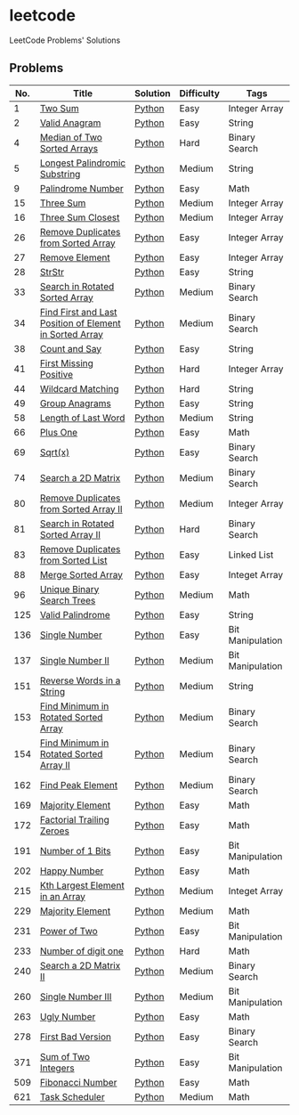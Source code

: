 # leetcode
LeetCode Problems' Solutions

## Problems

| No.  | Title                                                        | Solution                                                | Difficulty | Tags           |
| ---- | ------------------------------------------------------------ | ------------------------------------------------------- | ---------- | -------------- |
| 1 | [Two Sum](https://leetcode.com/problems/two-sum/) | [Python](algorithms/1_two_sum.py) | Easy | Integer Array |
| 2    | [Valid Anagram](https://leetcode.com/problems/valid-anagram/) | [Python](algorithms/2_valid_anagram.py)                 | Easy       | String         |
| 4 | [Median of Two Sorted Arrays](https://leetcode.com/problems/median-of-two-sorted-arrays/) | [Python](algorithms/4_median_of_two_sorted_arrays.py) | Hard | Binary Search |
| 5    | [Longest Palindromic Substring](https://leetcode.com/problems/longest-palindromic-substring/) | [Python](algorithms/5_longest_palindromic_substring.py) | Medium     | String         |
| 9 | [Palindrome Number](https://leetcode.com/problems/palindrome-number/) | [Python](algorithms/9_palindrome_number.py) | Easy | Math |
| 15 | [Three Sum](https://leetcode.com/problems/3sum/) | [Python](algorithms/15_three_sum.py) | Medium | Integer Array |
| 16 | [Three Sum Closest](https://leetcode.com/problems/3sum-closest/) | [Python](algorithms/16_three_sum_closest.py) | Medium | Integer Array |
| 26 | [Remove Duplicates from Sorted Array](https://leetcode.com/problems/remove-duplicates-from-sorted-array/) | [Python](algorithms/26_remove_duplicates_from_sorted_array.py) | Easy | Integer Array |
| 27   | [Remove Element](https://leetcode.com/problems/remove-element/) | [Python](algorithms/27_remove_element.py)               | Easy       | Integer Array |
| 28   | [StrStr](https://leetcode.com/problems/implement-strstr/)    | [Python](algorithms/28_str_str.py)                      | Easy       | String         |
| 33 | [Search in Rotated Sorted Array](https://leetcode.com/problems/search-in-rotated-sorted-array/) | [Python](algorithms/33_search_in_rotated_sorted_array.py) | Medium | Binary Search |
| 34 | [Find First and Last Position of Element in Sorted Array](https://leetcode.com/problems/find-first-and-last-position-of-element-in-sorted-array/) | [Python](algorithms/34_find_first_and_last_position_of_element_in_sorted_array.py) | Medium | Binary Search |
| 38   | [Count and Say](https://leetcode.com/problems/count-and-say/) | [Python](algorithms/38_count_and_say.py)                | Easy       | String         |
| 41 | [First Missing Positive](https://leetcode.com/problems/first-missing-positive/) | [Python](algorithms/41_first_missing_positive.py) | Hard | Integer Array |
| 44   | [Wildcard Matching](https://leetcode.com/problems/wildcard-matching/) | [Python](algorithms/44_wildcard_matching.py)            | Hard       | String         |
| 49   | [Group Anagrams](https://leetcode.com/problems/group-anagrams/) | [Python](algorithms/49_group_anagrams.py)               | Easy       | String         |
| 58   | [Length of Last Word](https://leetcode.com/problems/length-of-last-word/) | [Python](algorithms/58_length_of_last_word.py)          | Medium     | String         |
| 66 | [Plus One](https://leetcode.com/problems/plus-one/) | [Python](algorithms/66_plus_one.py) | Easy | Math |
| 69 | [Sqrt(x)](https://leetcode.com/problems/sqrtx/) | [Python](algorithms/69_sqrt_x.py) | Easy | Binary Search |
| 74 | [Search a 2D Matrix](https://leetcode.com/problems/search-a-2d-matrix/) | [Python](algorithms/74_search_a_2d_matrix.py) | Medium | Binary Search |
| 80 | [Remove Duplicates from Sorted Array II](https://leetcode.com/problems/remove-duplicates-from-sorted-array-ii/) | [Python](algorithms/80_remove_duplicates_from_sorted_array_ii.py) | Medium | Integer Array |
| 81 | [Search in Rotated Sorted Array II](https://leetcode.com/problems/search-in-rotated-sorted-array-ii/) | [Python](algorithms/33_search_in_rotated_sorted_array.py) | Hard | Binary Search |
| 83 | [Remove Duplicates from Sorted List](https://leetcode.com/problems/remove-duplicates-from-sorted-list/) | [Python](algorithms/83_remove_duplicates_from_sorted_list.py) | Easy | Linked List |
| 88 | [Merge Sorted Array](https://leetcode.com/problems/merge-sorted-array/) | [Python](algorithms/88_merge_sorted_array.py) | Easy | Integet Array |
| 96 | [Unique Binary Search Trees](https://leetcode.com/problems/unique-binary-search-trees/) | [Python](algorithms/96_unique_binary_search_trees.py) | Medium | Math |
| 125  | [Valid Palindrome](https://leetcode.com/problems/valid-palindrome/) | [Python](algorithms/125_valid_palindrome.py)            | Easy       | String         |
| 136 | [Single Number](https://leetcode.com/problems/single-number/) | [Python](algorithms/136_single_number.py) | Easy | Bit Manipulation |
| 137 | [Single Number II](https://leetcode.com/problems/single-number-ii/) | [Python](algorithms/137_single_number_ii.py) | Medium | Bit Manipulation |
| 151  | [Reverse Words in a String](https://leetcode.com/problems/reverse-words-in-a-string/) | [Python](algorithms/151_reverse_words_in_a_string.py)   | Medium     | String         |
| 153 | [Find Minimum in Rotated Sorted Array](https://leetcode.com/problems/find-minimum-in-rotated-sorted-array/) | [Python](algorithms/153_find_minimum_in_rotated_sorted_array.py) | Medium | Binary Search |
| 154 | [Find Minimum in Rotated Sorted Array II](https://leetcode.com/problems/search-in-rotated-sorted-array-ii/) | [Python](algorithms/154_find_minimum_in_rotated_sorted_array_ii.py) | Medium | Binary Search |
| 162 | [Find Peak Element](https://leetcode.com/problems/find-peak-element/) | [Python](algorithms/162_find_peak_element.py) | Medium | Binary Search |
| 169 | [Majority Element](https://leetcode.com/problems/majority-element/) | [Python](algorithms/169_majority_element.py) | Easy | Math |
| 172 | [Factorial Trailing Zeroes](https://leetcode.com/problems/factorial-trailing-zeroes/) | [Python](algorithms/172_factorial_trailing_zeroes.py) | Easy | Math |
| 191 | [Number of 1 Bits](https://leetcode.com/problems/number-of-1-bits/) | [Python](algorithms/191_number_of_1_bits.py) | Easy | Bit Manipulation |
| 202 | [Happy Number](https://leetcode.com/problems/happy-number/) | [Python](algorithms/202_happy_number.py) | Easy | Math |
| 215 | [Kth Largest Element in an Array](https://leetcode.com/problems/kth-largest-element-in-an-array/) | [Python](algorithms/215_kth_largest_element_in_an_array.py) | Medium | Integet Array |
| 229 | [Majority Element](https://leetcode.com/problems/majority-element-ii/) | [Python](algorithms/229_majority_element_ii.py) | Medium | Math |
| 231 | [Power of Two](https://leetcode.com/problems/power-of-two/) | [Python](algorithms/231_power_of_two.py) | Easy | Bit Manipulation |
| 233 | [Number of digit one](https://leetcode.com/problems/number-of-digit-one/) | [Python](algorithms/233_number_of_digit_one.py) | Hard | Math |
| 240 | [Search a 2D Matrix II](https://leetcode.com/problems/search-a-2d-matrix-ii/) | [Python](algorithms/240_search_a_2d_matrix_ii.py) | Medium | Binary Search |
| 260 | [Single Number III](https://leetcode.com/problems/single-number-iii/) | [Python](algorithms/260_single_number_iii.py) | Medium | Bit Manipulation |
| 263 | [Ugly Number](https://leetcode.com/problems/ugly-number/) | [Python](algorithms/263_ugly_number.py) | Easy | Math |
| 278 | [First Bad Version](https://leetcode.com/problems/first-bad-version/) | [Python](algorithms/278_first_bad_version.py) | Easy | Binary Search |
| 371 | [Sum of Two Integers](https://leetcode.com/problems/fibonacci-number/) | [Python](algorithms/371_sum_of_two_integers.py) | Easy | Bit Manipulation |
| 509 | [Fibonacci Number](https://www.lintcode.com/problem/fibonacci/) | [Python](algorithms/509_fibonacci_number.py) | Easy | Math |
| 621 | [Task Scheduler](https://leetcode.com/problems/task-scheduler/) | [Python](algorithms/621_task_scheduler.py) | Medium | Math |
